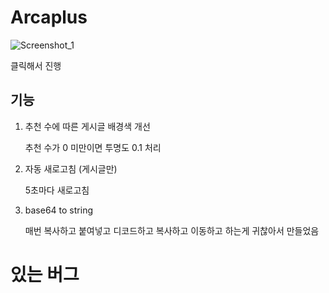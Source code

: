# Arcaplus
![Screenshot_1](https://github.com/Binz1mp/Arcaplus/assets/96367152/c45e2d0c-5d4c-4926-9389-7b6369fd4815)

클릭해서 진행
## 기능
1. 추천 수에 따른 게시글 배경색 개선

    추천 수가 0 미만이면 투명도 0.1 처리

2. 자동 새로고침 (게시글만)
  
    5초마다 새로고침
3. base64 to string

    매번 복사하고 붙여넣고 디코드하고 복사하고 이동하고 하는게 귀찮아서 만들었음

# 있는 버그
